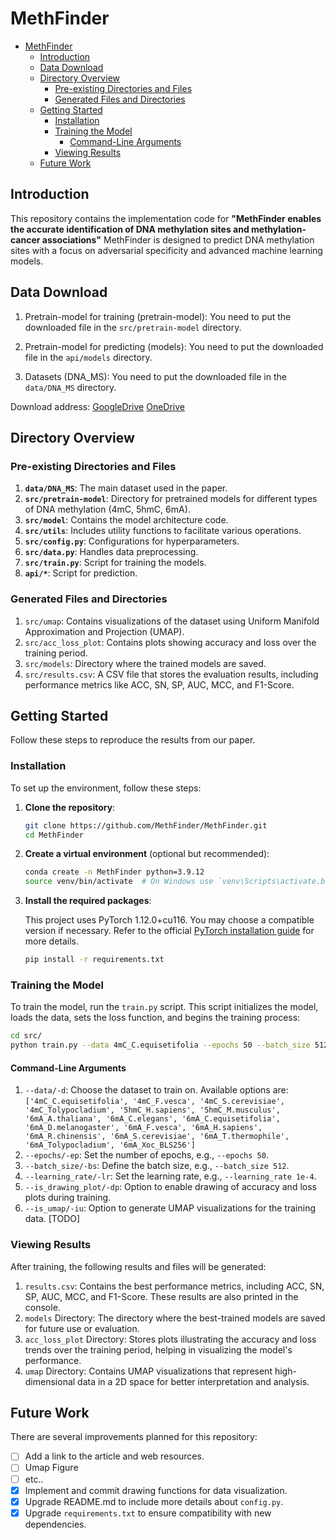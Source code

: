 # MethFinder

- [MethFinder](#methfinder)
  - [Introduction](#introduction)
  - [Data Download](#data-download)
  - [Directory Overview](#directory-overview)
    - [Pre-existing Directories and Files](#pre-existing-directories-and-files)
    - [Generated Files and Directories](#generated-files-and-directories)
  - [Getting Started](#getting-started)
    - [Installation](#installation)
    - [Training the Model](#training-the-model)
      - [Command-Line Arguments](#command-line-arguments)
    - [Viewing Results](#viewing-results)
  - [Future Work](#future-work)

## Introduction

This repository contains the implementation code for **"MethFinder enables the accurate identification of DNA methylation sites and methylation-cancer associations"** MethFinder is designed to predict DNA methylation sites with a focus on adversarial specificity and advanced machine learning models.

## Data Download

1. Pretrain-model for training (pretrain-model): You need to put the downloaded file in the `src/pretrain-model` directory.
   
2. Pretrain-model for predicting (models): You need to put the downloaded file in the `api/models` directory.

3. Datasets (DNA_MS): You need to put the downloaded file in the `data/DNA_MS` directory.

  Download address: [GoogleDrive](https://drive.google.com/drive/folders/1iGMdv6_sSfrDiHYAPDu9SBdGLs3YBpBZ?usp=sharing)
  [OneDrive](https://1drv.ms/f/c/3db3e2efc56d17d0/Er64Vx0MreJOizPrYgw3J8IBX78Pa630iowxxcpmWsOffA?e=qmDGkP)

## Directory Overview

### Pre-existing Directories and Files

1. **`data/DNA_MS`**: The main dataset used in the paper.
2. **`src/pretrain-model`**: Directory for pretrained models for different types of DNA methylation (4mC, 5hmC, 6mA).
3. **`src/model`**: Contains the model architecture code.
4. **`src/utils`**: Includes utility functions to facilitate various operations.
5. **`src/config.py`**: Configurations for hyperparameters.
6. **`src/data.py`**: Handles data preprocessing.
7. **`src/train.py`**: Script for training the models.
8. **`api/*`**: Script for prediction.

### Generated Files and Directories

1. `src/umap`: Contains visualizations of the dataset using Uniform Manifold Approximation and Projection (UMAP).
2. `src/acc_loss_plot`: Contains plots showing accuracy and loss over the training period.
3. `src/models`: Directory where the trained models are saved.
4. `src/results.csv`: A CSV file that stores the evaluation results, including performance metrics like ACC, SN, SP, AUC, MCC, and F1-Score.

## Getting Started

Follow these steps to reproduce the results from our paper.

### Installation

To set up the environment, follow these steps:

1. **Clone the repository**:

    ```bash
    git clone https://github.com/MethFinder/MethFinder.git
    cd MethFinder
    ```

2. **Create a virtual environment** (optional but recommended):

    ```bash
    conda create -n MethFinder python=3.9.12
    source venv/bin/activate  # On Windows use `venv\Scripts\activate.bat`
    ```

3. **Install the required packages**:

   This project uses PyTorch 1.12.0+cu116. You may choose a compatible version if necessary. Refer to the official [PyTorch installation guide](https://pytorch.org/get-started/locally/) for more details.

    ```bash
    pip install -r requirements.txt
    ```

### Training the Model

To train the model, run the `train.py` script. This script initializes the model, loads the data, sets the loss function, and begins the training process:

```bash
cd src/
python train.py --data 4mC_C.equisetifolia --epochs 50 --batch_size 512 --learning_rate 1e-4 --is_drawing_plot --is_umap
```

#### Command-Line Arguments

1. `--data/-d`: Choose the dataset to train on. Available options are: `['4mC_C.equisetifolia', '4mC_F.vesca', '4mC_S.cerevisiae', '4mC_Tolypocladium', '5hmC_H.sapiens', '5hmC_M.musculus', '6mA_A.thaliana', '6mA_C.elegans', '6mA_C.equisetifolia', '6mA_D.melanogaster', '6mA_F.vesca', '6mA_H.sapiens', '6mA_R.chinensis', '6mA_S.cerevisiae', '6mA_T.thermophile', '6mA_Tolypocladium', '6mA_Xoc_BLS256']`
2. `--epochs/-ep`: Set the number of epochs, e.g., `--epochs 50`.
3. `--batch_size/-bs`: Define the batch size, e.g., `--batch_size 512`.
4. `--learning_rate/-lr`: Set the learning rate, e.g., `--learning_rate 1e-4`.
5. `--is_drawing_plot/-dp`: Option to enable drawing of accuracy and loss plots during training.
6. `--is_umap/-iu`: Option to generate UMAP visualizations for the training data. [TODO]

### Viewing Results

After training, the following results and files will be generated:

1. `results.csv`: Contains the best performance metrics, including ACC, SN, SP, AUC, MCC, and F1-Score. These results are also printed in the console.
2. `models` Directory: The directory where the best-trained models are saved for future use or evaluation.
3. `acc_loss_plot` Directory: Stores plots illustrating the accuracy and loss trends over the training period, helping in visualizing the model's performance.
4. `umap` Directory: Contains UMAP visualizations that represent high-dimensional data in a 2D space for better interpretation and analysis.

## Future Work

There are several improvements planned for this repository:

- [ ] Add a link to the article and web resources.
- [ ] Umap Figure
- [ ] etc..
- [x] Implement and commit drawing functions for data visualization.
- [x] Upgrade README.md to include more details about `config.py`.
- [x] Upgrade `requirements.txt` to ensure compatibility with new dependencies.
